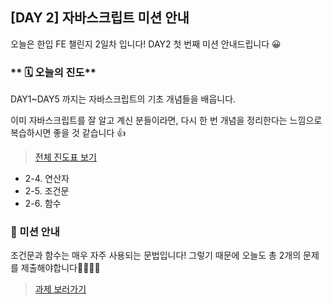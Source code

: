 ## [DAY 2] 자바스크립트 미션 안내

오늘은 한입 FE 챌린지 2일차 입니다!
DAY2 첫 번째 미션 안내드립니다 😀

### ** 🗓️ 오늘의 진도**

DAY1~DAY5 까지는 자바스크립트의 기초 개념들을 배웁니다.

이미 자바스크립트를 잘 알고 계신 분들이라면, 다시 한 번 개념을 정리한다는 느낌으로 복습하시면 좋을 것 같습니다 👍

> [전체 진도표 보기](https://winterlood.notion.site/01c0f27d63084e9fa1aac5c9db76e8d8)

-   2-4. 연산자
-   2-5. 조건문
-   2-6. 함수

### 🎯 미션 안내

조건문과 함수는 매우 자주 사용되는 문법입니다!
그렇기 때문에 오늘도 총 2개의 문제를 제출해야합니다💪🏻💪🏻

> [과제 보러가기](https://github.com/hbin12212/one-bite2/tree/main/day02/misson)
